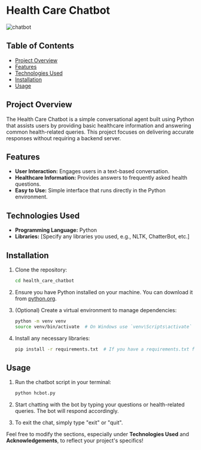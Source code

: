 
# Health Care Chatbot
![chatbot](https://github.com/user-attachments/assets/900f1848-de94-475a-b381-faed639d9f04)

## Table of Contents
- [Project Overview](#project-overview)
- [Features](#features)
- [Technologies Used](#technologies-used)
- [Installation](#installation)
- [Usage](#usage)


## Project Overview
The Health Care Chatbot is a simple conversational agent built using Python that assists users by providing basic healthcare information and answering common health-related queries. This project focuses on delivering accurate responses without requiring a backend server.

## Features
- **User Interaction:** Engages users in a text-based conversation.
- **Healthcare Information:** Provides answers to frequently asked health questions.
- **Easy to Use:** Simple interface that runs directly in the Python environment.

## Technologies Used
- **Programming Language:** Python
- **Libraries:** [Specify any libraries you used, e.g., NLTK, ChatterBot, etc.]

## Installation
1. Clone the repository:
   ```bash
   cd health_care_chatbot
   ```

2. Ensure you have Python installed on your machine. You can download it from [python.org](https://www.python.org/).

3. (Optional) Create a virtual environment to manage dependencies:
   ```bash
   python -m venv venv
   source venv/bin/activate  # On Windows use `venv\Scripts\activate`
   ```

4. Install any necessary libraries:
   ```bash
   pip install -r requirements.txt  # If you have a requirements.txt file
   ```

## Usage
1. Run the chatbot script in your terminal:
   ```bash
   python hcbot.py
   ```

2. Start chatting with the bot by typing your questions or health-related queries. The bot will respond accordingly.

3. To exit the chat, simply type "exit" or "quit".



Feel free to modify the sections, especially under **Technologies Used** and **Acknowledgements**, to reflect your project's specifics!
